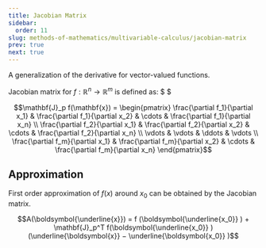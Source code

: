 ```yaml
---
title: Jacobian Matrix
sidebar:
  order: 11
slug: methods-of-mathematics/multivariable-calculus/jacobian-matrix
prev: true
next: true
---
```


A generalization of the derivative for vector-valued functions.

Jacobian matrix for $f: \mathbb{R}^n \to \mathbb{R}^m$ is defined as: $ $

```math
\mathbf{J}_p f(\mathbf{x}) =
\begin{pmatrix}
\frac{\partial f_1}{\partial x_1} & \frac{\partial f_1}{\partial x_2} & \cdots & \frac{\partial f_1}{\partial x_n} \\
\frac{\partial f_2}{\partial x_1} & \frac{\partial f_2}{\partial x_2} & \cdots & \frac{\partial f_2}{\partial x_n} \\
\vdots & \vdots & \ddots & \vdots \\
\frac{\partial f_m}{\partial x_1} & \frac{\partial f_m}{\partial x_2} & \cdots & \frac{\partial f_m}{\partial x_n}
\end{pmatrix}
```

## Approximation

First order approximation of $f(x)$ around $x_0$ can be obtained by the Jacobian matrix.

```math
A(\boldsymbol{\underline{x}}) =
f (\boldsymbol{\underline{x_0}} ) + \mathbf{J}_p^T f(\boldsymbol{\underline{x_0}} )(\underline{\boldsymbol{x}} − \underline{\boldsymbol{x_0}} )
```
